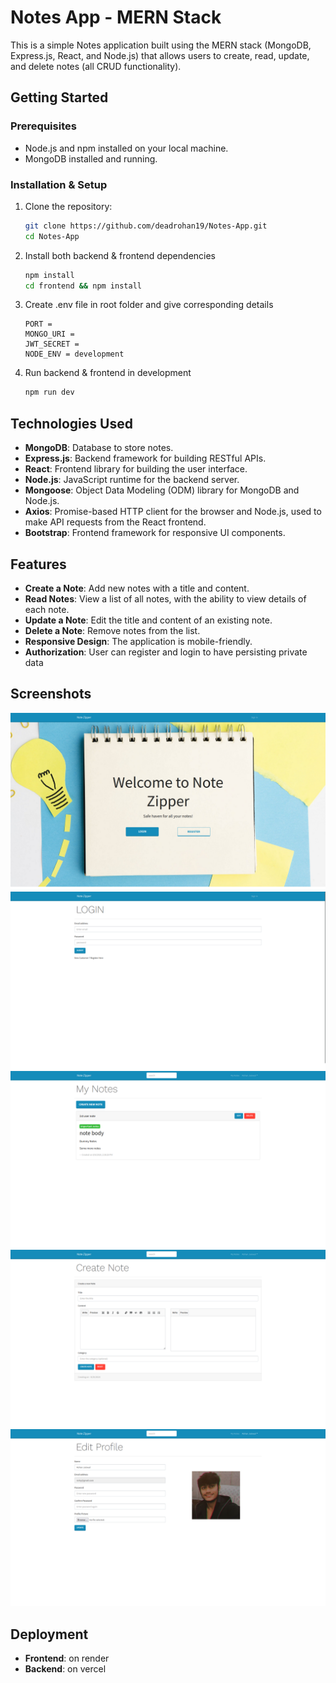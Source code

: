 # Notes App - MERN Stack

This is a simple Notes application built using the MERN stack (MongoDB, Express.js, React, and Node.js) that allows users to create, read, update, and delete notes (all CRUD functionality).

## Getting Started

### Prerequisites

- Node.js and npm installed on your local machine.
- MongoDB installed and running.

### Installation & Setup

1. Clone the repository:

   ```bash
   git clone https://github.com/deadrohan19/Notes-App.git
   cd Notes-App
   ```

2. Install both backend & frontend dependencies

   ```bash
   npm install
   cd frontend && npm install
   ```

3. Create .env file in root folder and give corresponding details
   ```
   PORT =
   MONGO_URI =
   JWT_SECRET =
   NODE_ENV = development
   ```
4. Run backend & frontend in development
   ```bash
   npm run dev
   ```

## Technologies Used

- **MongoDB**: Database to store notes.
- **Express.js**: Backend framework for building RESTful APIs.
- **React**: Frontend library for building the user interface.
- **Node.js**: JavaScript runtime for the backend server.
- **Mongoose**: Object Data Modeling (ODM) library for MongoDB and Node.js.
- **Axios**: Promise-based HTTP client for the browser and Node.js, used to make API requests from the React frontend.
- **Bootstrap**: Frontend framework for responsive UI components.

## Features

- **Create a Note**: Add new notes with a title and content.
- **Read Notes**: View a list of all notes, with the ability to view details of each note.
- **Update a Note**: Edit the title and content of an existing note.
- **Delete a Note**: Remove notes from the list.
- **Responsive Design**: The application is mobile-friendly.
- **Authorization**: User can register and login to have persisting private data

## Screenshots

![Landing Page](images/landingPage.png "landing page")
![Login Page](images/loginScreen.png "Login page")
![My Notes](images/myNotes.png "My Notes")
![Create Note](images/createNote.png "Create Note")
![Edit Profile](images/editProfile.png "Edit Profile")

## Deployment

- **Frontend**: on render
- **Backend**: on vercel
